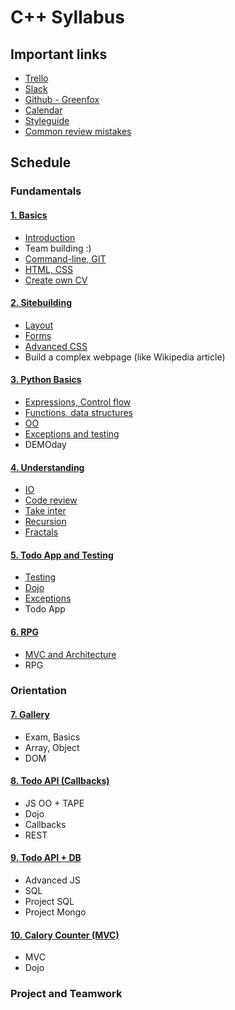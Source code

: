 # C++ Syllabus

## Important links
- [Trello](https://trello.com/)
- [Slack](https://slack.com/)
- [Github - Greenfox](https://github.com/greenfox-academy)
- [Calendar](https://calendar.google.com/calendar/)
- [Styleguide](STYLEGUIDE.md)
- [Common review mistakes](review/)

## Schedule

### Fundamentals

#### [1. Basics](week-01/)
- [Introduction](week-01/1-introduction)
- Team building :)
- [Command-line, GIT](week-01/3-command-line)
- [HTML, CSS](week-01/4-html-css)
- [Create own CV](week-01/5-cv)

#### [2. Sitebuilding](week-02/)
- [Layout](week-02/1-layout)
- [Forms](week-02/2-forms)
- [Advanced CSS](week-02/3-advanced-css)
- Build a complex webpage (like Wikipedia article)

#### [3. Python Basics](week-03/)
- [Expressions, Control flow](week-03/1-expressions-control-flow)
- [Functions, data structures](week-03/2-functions-data-structures)
- [OO](week-03/3-oo-class)
- [Exceptions and testing](week-03/4-exceptions-testing)
- DEMOday

#### [4. Understanding](week-04/)
- [IO](week-04/1-pip-io-modules)
- [Code review](week-04/2-code-review)
- [Take inter](week-04/3-graphics)
- [Recursion](week-04/4-recursion)
- [Fractals](week-04/5-fractals)

#### [5. Todo App and Testing](week-05/)
- [Testing](week-05/1-tdd)
- [Dojo](week-05/2-dojo)
- [Exceptions](week-05/3-exceptions)
- Todo App

#### [6. RPG](week-06/)
- [MVC and Architecture](week-06/1-architecture)
- RPG

### Orientation

#### [7. Gallery](week-07/)
- Exam, Basics
- Array, Object
- DOM

#### [8. Todo API (Callbacks)](week-08/)
- JS OO + TAPE
- Dojo
- Callbacks
- REST

#### [9. Todo API + DB](week-09/)
- Advanced JS
- SQL
- Project SQL
- Project Mongo

#### [10. Calory Counter (MVC)](week-10/)
- MVC
- Dojo


### Project and Teamwork
